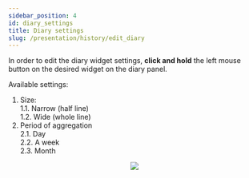 ```yaml
---
sidebar_position: 4
id: diary_settings
title: Diary settings
slug: /presentation/history/edit_diary
---
```


In order to edit the diary widget settings, **click and hold** the left mouse button on the desired widget on the diary panel.

Available settings:

1. Size:  
   1.1. Narrow (half line)  
   1.2. Wide (whole line)
2. Period of aggregation  
   2.1. Day  
   2.2. A week  
   2.3. Month

<div align="center"><img type="imgscreen" src="/wellness_doc/img/presentation/diary/diaryLayoutEdit.png"/></div>
